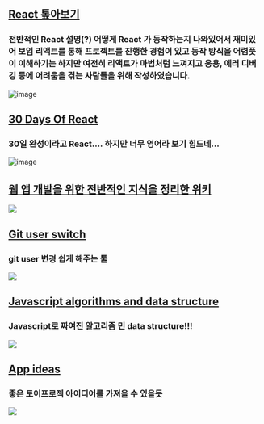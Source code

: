 ## [React 톺아보기](https://goidle.github.io/react/in-depth-react-preview/)
### 전반적인 React 설명(?) 어떻게 React 가 동작하는지 나와있어서 재미있어 보임 리액트를 통해 프로젝트를 진행한 경험이 있고 동작 방식을 어렴풋이 이해하기는 하지만 여전히 리액트가 마법처럼 느껴지고 응용, 에러 디버깅 등에 어려움을 겪는 사람들을 위해 작성하였습니다.
![image](https://goidle.github.io/static/felog-f24356c48475809626ea0c2ac67855c6.png)

## [30 Days Of React](https://github.com/Asabeneh/30-Days-Of-React#how-to-use-repo)
### 30일 완성이라고 React.... 하지만 너무 영어라 보기 힘드네...
![image](https://github.com/Asabeneh/30-Days-Of-React/raw/master/images/30_days_of_react.jpg)

## [웹 앱 개발을 위한 전반적인 지식을 정리한 위키](https://www.notion.so/CONNECT-DEV-000045ea17d94055b8a535fd7319a1db)
![](https://images.unsplash.com/photo-1546776230-bb86256870ce?ixlib=rb-1.2.1&q=85&fm=jpg&crop=entropy&cs=srgb&w=2400)

## [Git user switch](https://github.com/geongeorge/Git-User-Switch)
### git user 변경 쉽게 해주는 툴
![](https://camo.githubusercontent.com/d5f91fc1b2c4e633d94219da0d37919f18d7b38e854f608d9075bc46044220d5/68747470733a2f2f7468756d62732e6766796361742e636f6d2f4f6666696369616c4c697665496d61676f2d73697a655f726573747269637465642e676966)

## [Javascript algorithms and data structure](https://github.com/trekhleb/javascript-algorithms)
### Javascript로 짜여진 알고리즘 민 data structure!!!
![](https://repository-images.githubusercontent.com/126577260/3c924980-61ac-11e9-8e4e-6e50e0cec366)

## [App ideas](https://github.com/florinpop17/app-ideas)
### 좋은 토이프로젝 아이디어를 가져올 수 있을듯
![](https://raw.githubusercontent.com/florinpop17/app-ideas/master/app-ideas.png)

